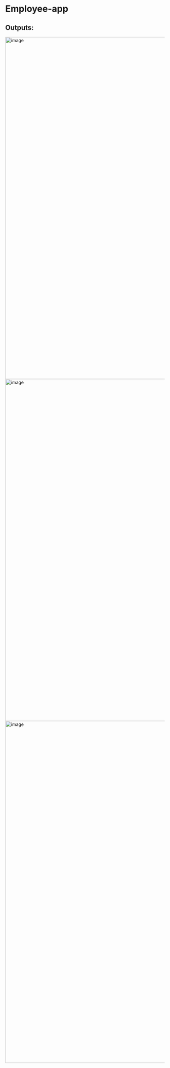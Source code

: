 # Employee-app

## Outputs: 


<img width="1918" height="1078" alt="image" src="https://github.com/user-attachments/assets/d4369c70-1c7f-47ef-a300-70e61a57b7f7" />



<img width="1917" height="1078" alt="image" src="https://github.com/user-attachments/assets/b0b22cfc-88d5-4921-b367-00d744dcded5" />



<img width="1918" height="1078" alt="image" src="https://github.com/user-attachments/assets/3ce96935-b3f4-413d-bb93-1711712a46d7" />
